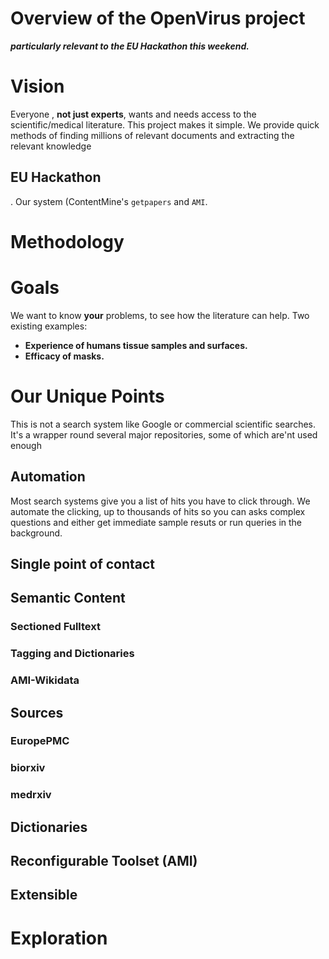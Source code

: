 # Overview of the OpenVirus project

***particularly relevant to the EU Hackathon this weekend.***

# Vision
Everyone , **not just experts**, wants and needs access to the scientific/medical literature. 
This project makes it simple. We provide quick methods of finding millions of relevant documents and extracting the relevant knowledge

## EU Hackathon

. Our system (ContentMine's `getpapers` and `AMI`.  
# Methodology
# Goals
We want to know **your** problems, to see how the literature can help. Two existing examples:
* **Experience of humans tissue samples and surfaces.**
* **Efficacy of masks.**

# Our Unique Points
This is not a search system like Google or commercial scientific searches. It's a wrapper round several major repositories, some of which are'nt used enough
## Automation
Most search systems give you a list of hits you have to click through. We automate the clicking, up to thousands of hits so you can asks complex questions and either get immediate sample resuts or run queries in the background.
## Single point of contact
## Semantic Content
### Sectioned Fulltext
### Tagging and Dictionaries
### AMI-Wikidata 
## Sources
### EuropePMC
### biorxiv
### medrxiv
## Dictionaries
## Reconfigurable Toolset (AMI)
## Extensible
# Exploration


